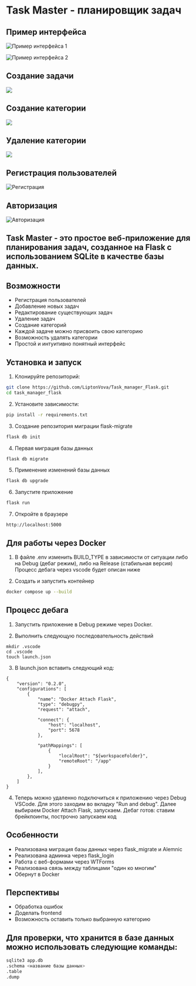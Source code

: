 # Task Master - планировщик задач

## Пример интерфейса
![Пример интерфейса 1](images/example.png)


![Пример интерфейса 2](images/example2.png)

## Создание задачи
![](images/add.png)


## Создание категории
![](images/add_category.png)
## Удаление категории
![](images/delete.png)

## Регистрация пользователей
![Регистрация](images/register.png)

## Авторизация
![Авторизация](images/login.png)


## **Task Master** - это простое веб-приложение для планирования задач, созданное на Flask с использованием SQLite в качестве базы данных.

## Возможности

- Регистрация пользователей
- Добавление новых задач
- Редактирование существующих задач
- Удаление задач
- Создание категорий 
- Каждой задаче можно присвоить свою категорию
- Возможность удалять категории
- Простой и интуитивно понятный интерфейс


## Установка и запуск

1. Клонируйте репозиторий:
```bash
git clone https://github.com/LiptonVova/Task_manager_Flask.git
cd task_manager_flask
```
2. Установите зависимости:
```bash
pip install -r requirements.txt
```

3. Создание репозитория миграции flask-migrate
```bash
flask db init
```

4. Первая миграция базы данных
```bash
flask db migrate 
```

5. Применение изменений базы данных
```bash
flask db upgrade
```

6. Запустите приложение
```bash
flask run
```

7. Откройте в браузере

```
http://localhost:5000
```

## Для работы через Docker

1. В файле .env изменить BUILD_TYPE в зависимости от ситуации либо на Debug (дебаг режим), либо на Release (стабильная версия)
Процесс дебага через vscode будет описан ниже

2. Создать и запустить контейнер
```bash 
docker compose up --build
```

## Процесс дебага

1. Запустить приложение в Debug режиме через Docker. 

2. Выполнить следующую последовательность действий
```
mkdir .vscode
cd .vscode
touch launch.json
```

3. В launch.json вставить следующий код:
```
{
    "version": "0.2.0",
    "configurations": [
        {
            "name": "Docker Attach Flask",
            "type": "debugpy",
            "request": "attach",
        
            "connect": {
                "host": "localhost",
                "port": 5678
            },

            "pathMappings": [
                {
                    "localRoot": "${workspaceFolder}",
                    "remoteRoot": "/app"
                }
            ],
        },
    ]
}
```

4. Теперь можно удаленно подключиться к приложению через Debug VSCode. Для этого заходим во вкладку "Run and debug". Далее выбираем Docker Attach Flask, запускаем. Дебаг готов: ставим брейкпоинты, построчно запускаем код


## Особенности
- Реализована миграция базы данных через flask_migrate и Alemnic
- Реализована админка через flask_login
- Работа с веб-формами через WTForms
- Реализована связь между таблицами "один ко многим"
- Обернут в Docker

## Перспективы
- Обработка ошибок
- Доделать frontend 
- Возможность оставить только выбранную категорию 

## Для проверки, что хранится в базе данных можно использовать следующие команды:

```bash 
sqlite3 app.db
.schema <название базы данных>
.table
.dump
```